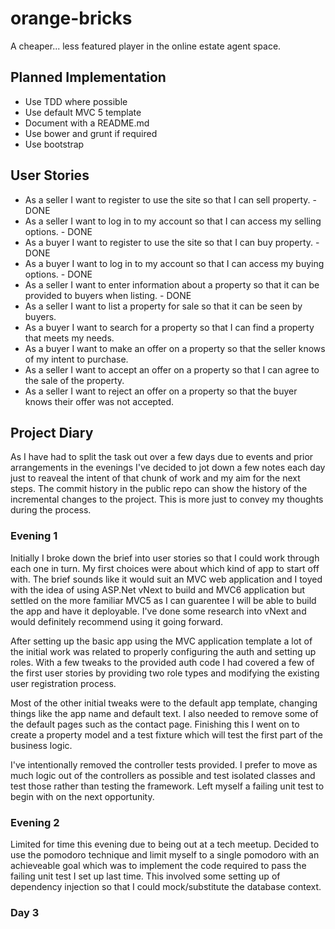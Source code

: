 # orange-bricks
A cheaper... less featured player in the online estate agent space.

## Planned Implementation

* Use TDD where possible
* Use default MVC 5 template
* Document with a README.md
* Use bower and grunt if required
* Use bootstrap

## User Stories

* As a seller I want to register to use the site so that I can sell property. - DONE
* As a seller I want to log in to my account so that I can access my selling options. - DONE
* As a buyer I want to register to use the site so that I can buy property. - DONE
* As a buyer I want to log in to my account so that I can access my buying options. - DONE
* As a seller I want to enter information about a property so that it can be provided to buyers when listing. - DONE
* As a seller I want to list a property for sale so that it can be seen by buyers.
* As a buyer I want to search for a property so that I can find a property that meets my needs.
* As a buyer I want to make an offer on a property so that the seller knows of my intent to purchase.
* As a seller I want to accept an offer on a property so that I can agree to the sale of the property.
* As a seller I want to reject an offer on a property so that the buyer knows their offer was not accepted.

## Project Diary

As I have had to split the task out over a few days due to events and prior arrangements in the evenings I've decided to jot down a few notes each day just to reaveal the intent of that chunk of work and my aim for the next steps. The commit history in the public repo can show the history of the incremental changes to the project. This is more just to convey my thoughts during the process.

### Evening 1

Initially I broke down the brief into user stories so that I could work through each one in turn. My first choices were about which kind of app to start off with. The brief sounds like it would suit an MVC web application and I toyed with the idea of using ASP.Net vNext to build and MVC6 application but settled on the more familiar MVC5 as I can guarentee I will be able to build the app and have it deployable. I've done some research into vNext and would definitely recommend using it going forward.

After setting up the basic app using the MVC application template a lot of the initial work was related to properly configuring the auth and setting up roles. With a few tweaks to the provided auth code I had covered a few of the first user stories by providing two role types and modifying the existing user registration process.

Most of the other initial tweaks were to the default app template, changing things like the app name and default text. I also needed to remove some of the default pages such as the contact page. Finishing this I went on to create a property model and a test fixture which will test the first part of the business logic.

I've intentionally removed the controller tests provided. I prefer to move as much logic out of the controllers as possible and test isolated classes and test those rather than testing the framework. Left myself a failing unit test to begin with on the next opportunity.

### Evening 2

Limited for time this evening due to being out at a tech meetup. Decided to use the pomodoro technique and limit myself to a single pomodoro with an achieveable goal which was to implement the code required to pass the failing unit test I set up last time. This involved some setting up of dependency injection so that I could mock/substitute the database context.

### Day 3



